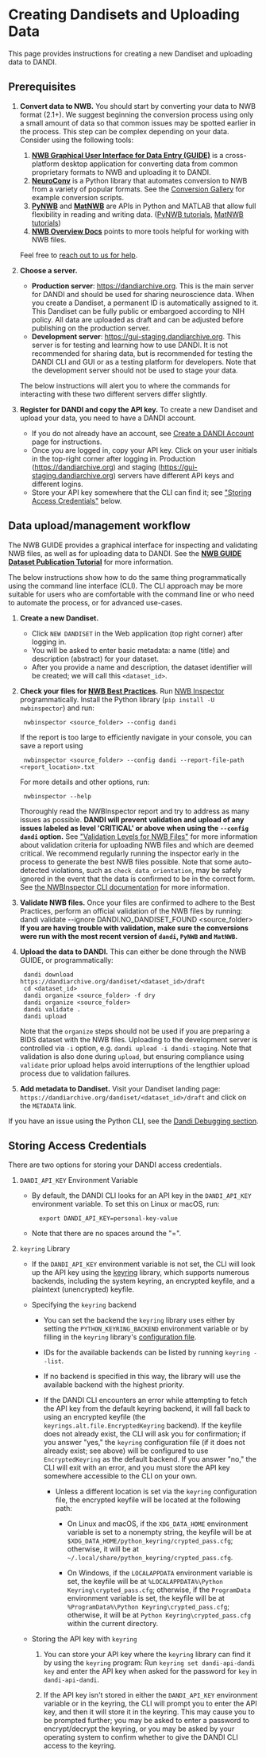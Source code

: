 # Creating Dandisets and Uploading Data

This page provides instructions for creating a new Dandiset and uploading data to DANDI.

## **Prerequisites**
1. **Convert data to NWB.** You should start by converting your data to NWB format (2.1+). We suggest beginning the conversion process using only a small amount of data so that common issues may be spotted earlier in the process.
  This step can be complex depending on your data. Consider using the following tools:

    1. **[NWB Graphical User Interface for Data Entry (GUIDE)](https://nwb-guide.readthedocs.io/en/stable/)** is a cross-platform desktop application for converting data from common proprietary formats to NWB and uploading it to DANDI.
    2. **[NeuroConv](https://neuroconv.readthedocs.io/)** is a Python library that automates  conversion to NWB from a variety of popular formats. See the [Conversion Gallery](https://neuroconv.readthedocs.io/en/main/conversion_examples_gallery/index.html) for example conversion scripts.
    3. **[PyNWB](https://pynwb.readthedocs.io/en/stable/)** and **[MatNWB](https://github.com/NeurodataWithoutBorders/matnwb)** are APIs in Python and MATLAB that allow full flexibility in reading and writing data. ([PyNWB tutorials](https://pynwb.readthedocs.io/en/stable/tutorials/index.html), [MatNWB tutorials](https://github.com/NeurodataWithoutBorders/matnwb?tab=readme-ov-file#tutorials))
    4. **[NWB Overview Docs](https://nwb-overview.readthedocs.io)** points to more tools helpful for working with NWB files.

    Feel free to [reach out to us for help](https://github.com/dandi/helpdesk/discussions).

2. **Choose a server.**
    - **Production server**: https://dandiarchive.org. This is the main server for DANDI and should be used for sharing neuroscience data.
      When you create a Dandiset, a permanent ID is automatically assigned to it.
      This Dandiset can be fully public or embargoed according to NIH policy.
      All data are uploaded as draft and can be adjusted before publishing on the production server.
    - **Development server**: https://gui-staging.dandiarchive.org. This server is for testing and learning how to use DANDI.
      It is not recommended for sharing data, but is recommended for testing the DANDI CLI and GUI or as a testing platform for developers.
      Note that the development server should not be used to stage your data.
   
     The below instructions will alert you to where the commands for interacting with these two different servers differ slightly. 

3. **Register for DANDI and copy the API key.** To create a new Dandiset and upload your data, you need to have a DANDI account.
     * If you do not already have an account, see [Create a DANDI Account](./16_account.md) page for instructions. 
     * Once you are logged in, copy your API key.
     Click on your user initials in the top-right corner after logging in.
     Production (https://dandiarchive.org) and staging (https://gui-staging.dandiarchive.org) servers have different API keys and different logins.
     * Store your API key somewhere that the CLI can find it; see ["Storing Access Credentials"](#storing-access-credentials) below.

## **Data upload/management workflow**

The NWB GUIDE provides a graphical interface for inspecting and validating NWB files, as well as for uploading data to
DANDI. See the **[NWB GUIDE Dataset Publication Tutorial](https://nwb-guide.readthedocs.io/en/latest/tutorials/dataset_publication.html)** for more information.

The below instructions show how to do the same thing programmatically using the command line interface (CLI).
The CLI approach may be more suitable for users who are comfortable with the command line or who need to automate the process, or for advanced use-cases.

1. **Create a new Dandiset.** 
    * Click `NEW DANDISET` in the Web application (top right corner) after logging in.
    * You will be asked to enter basic metadata: a name (title) and description (abstract) for your dataset. 
    * After you provide a name and description, the dataset identifier will be created; we will call this `<dataset_id>`.
1. **Check your files for [NWB Best Practices](https://nwbinspector.readthedocs.io/en/dev/best_practices/best_practices_index.html).**
   Run [NWB Inspector](https://nwbinspector.readthedocs.io/en/dev/user_guide/user_guide_index.html) programmatically. Install the Python library (`pip install -U nwbinspector`) and run:

        nwbinspector <source_folder> --config dandi
   
     If the report is too large to efficiently navigate in your console, you can save a report using

        nwbinspector <source_folder> --config dandi --report-file-path <report_location>.txt
          
     For more details and other options, run:
                
        nwbinspector --help

   Thoroughly read the NWBInspector report and try to address as many issues as possible.
   **DANDI will prevent validation and upload of any issues labeled as level 'CRITICAL' or above when using the `--config dandi` option.**
    See 
       ["Validation Levels for NWB Files"](./135_validation.md) for more information about validation criteria for 
       uploading NWB 
       files and which are deemed critical. We recommend regularly running the inspector early in the process to generate the best NWB files possible. Note that some auto-detected violations, such as `check_data_orientation`, may be safely ignored in the event 
       that the data is confirmed to be in the correct form. See [the NWBInspector CLI documentation](https://nwbinspector.readthedocs.io/en/dev/user_guide/using_the_command_line_interface.html) for more information.

1. **Validate NWB files.** Once your files are confirmed to adhere to the Best Practices, perform an official validation of the NWB files by running:
        dandi validate --ignore DANDI.NO_DANDISET_FOUND <source_folder>
   **If you are having trouble with validation, make sure the conversions were run with the most recent version of `dandi`, `PyNWB` and `MatNWB`.**
1. **Upload the data to DANDI.** This can either be done through the NWB GUIDE, or programmatically:

        dandi download https://dandiarchive.org/dandiset/<dataset_id>/draft
        cd <dataset_id>
        dandi organize <source_folder> -f dry
        dandi organize <source_folder>
        dandi validate .
        dandi upload

   Note that the `organize` steps should not be used if you are preparing a BIDS dataset with the NWB files.
   Uploading to the development server is controlled via `-i` option, e.g.
   `dandi upload -i dandi-staging`.
   Note that validation is also done during `upload`, but ensuring compliance using `validate` prior upload helps avoid interruptions of the lengthier upload process due to validation failures.
1. **Add metadata to Dandiset.** Visit your Dandiset landing page:
   `https://dandiarchive.org/dandiset/<dataset_id>/draft` and click on the `METADATA` link.

If you have an issue using the Python CLI, see the [Dandi Debugging section](./15_debugging.md).

## Storing Access Credentials

There are two options for storing your DANDI access credentials.

1. `DANDI_API_KEY` Environment Variable

    - By default, the DANDI CLI looks for an API key in the `DANDI_API_KEY`
      environment variable.  To set this on Linux or macOS, run:

            export DANDI_API_KEY=personal-key-value

    - Note that there are no spaces around the "=".

2. `keyring` Library
    - If the `DANDI_API_KEY` environment variable is not set, the CLI will look up the API
        key using the [keyring](https://github.com/jaraco/keyring) library, which
        supports numerous backends, including the system keyring, an encrypted keyfile,
        and a plaintext (unencrypted) keyfile.

    - Specifying the `keyring` backend
        - You can set the backend the `keyring` library uses either by setting
          the `PYTHON_KEYRING_BACKEND` environment variable or by filling in
          the `keyring` library's [configuration
          file](https://github.com/jaraco/keyring#configuring).

        - IDs for the available backends can be listed by running `keyring
          --list`.

        - If no backend is specified in this way, the library will use the
          available backend with the highest priority.

        - If the DANDI CLI encounters an error while attempting to fetch the
          API key from the default keyring backend, it will fall back to using
          an encrypted keyfile (the `keyrings.alt.file.EncryptedKeyring`
          backend).  If the keyfile does not already exist, the CLI will ask
          you for confirmation; if you answer "yes," the `keyring`
          configuration file (if it does not already exist; see above) will be
          configured to use `EncryptedKeyring` as the default backend.  If you
          answer "no," the CLI will exit with an error, and you must store the
          API key somewhere accessible to the CLI on your own.

            - Unless a different location is set via the `keyring`
              configuration file, the encrypted keyfile will be located at the
              following path:

                - On Linux and macOS, if the `XDG_DATA_HOME` environment
                  variable is set to a nonempty string, the keyfile will be at
                  `$XDG_DATA_HOME/python_keyring/crypted_pass.cfg`; otherwise,
                  it will be at
                  `~/.local/share/python_keyring/crypted_pass.cfg`.

                - On Windows, if the `LOCALAPPDATA` environment variable is
                  set, the keyfile will be at `%LOCALAPPDATA%\Python
                  Keyring\crypted_pass.cfg`; otherwise, if the `ProgramData`
                  environment variable is set, the keyfile will be at
                  `%ProgramData%\Python Keyring\crypted_pass.cfg`; otherwise,
                  it will be at `Python Keyring\crypted_pass.cfg` within the
                  current directory.

    - Storing the API key with `keyring`
        1. You can store your API key where the `keyring` library can find it by using
          the `keyring` program: Run `keyring set dandi-api-dandi key` and enter the
          API key when asked for the password for `key` in `dandi-api-dandi`.

        2. If the API key isn't stored in either the `DANDI_API_KEY` environment variable
          or in the keyring, the CLI will prompt you to enter the API key, and then it
          will store it in the keyring.  This may cause you to be prompted further; you
          may be asked to enter a password to encrypt/decrypt the keyring, or you may be
          asked by your operating system to confirm whether to give the DANDI CLI access to the
          keyring.
